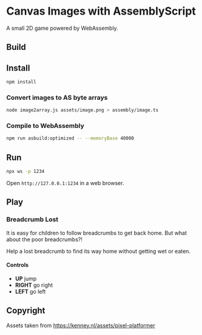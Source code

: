 # Canvas Images with AssemblyScript

A small 2D game powered by WebAssembly.

## Build

## Install 

```sh
npm install
```

### Convert images to AS byte arrays

```sh
node image2array.js assets/image.png > assembly/image.ts
```

### Compile to WebAssembly

```sh
npm run asbuild:optimized -- --memoryBase 40000
```

## Run
```sh
npx ws -p 1234
```

Open `http://127.0.0.1:1234` in a web browser.

## Play

### Breadcrumb Lost

It is easy for children to follow breadcrumbs to get back home. But what about the poor breadcrumbs?!

Help a lost breadcrumb to find its way home without getting wet or eaten.

#### Controls

- **UP** jump
- **RIGHT** go right
- **LEFT** go left

## Copyright

Assets taken from https://kenney.nl/assets/pixel-platformer